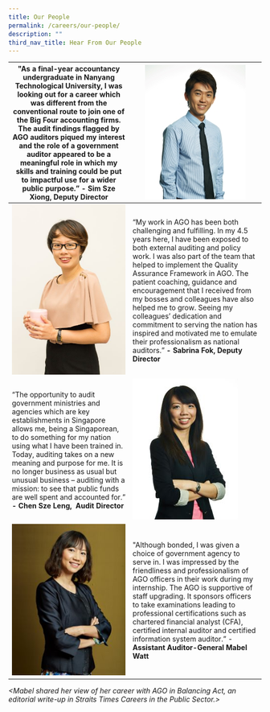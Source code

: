 ```yaml
---
title: Our People
permalink: /careers/our-people/
description: ""
third_nav_title: Hear From Our People
---
```

"As a final-year accountancy undergraduate in Nanyang Technological University, I was looking out for a career which was different from the conventional route to join one of the Big Four accounting firms. The audit findings flagged by AGO auditors piqued my interest and the role of a government auditor appeared to be a meaningful role in which my skills and training could be put to impactful use for a wider public purpose.” **- Sim Sze Xiong, Deputy Director**| ![](/images/Sim%20Sze%20Xiong%20(resized).jpg)
| -------- | --------
| ![](/images/Page%206_Sabrina%20Fok%20(resized).jpg)  |“My work in AGO has been both challenging and fulfilling. In my 4.5 years here, I have been exposed to both external auditing and policy work. I was also part of the team that helped to implement the Quality Assurance Framework in AGO. The patient coaching, guidance and encouragement that I received from my bosses and colleagues have also helped me to grow. Seeing my colleagues’ dedication and commitment to serving the nation has inspired and motivated me to emulate their professionalism as national auditors.” **- Sabrina Fok, Deputy Director**
|“The opportunity to audit government ministries and agencies which are key establishments in Singapore allows me, being a Singaporean, to do something for my nation using what I have been trained in. Today, auditing takes on a new meaning and purpose for me. It is no longer business as usual but unusual business – auditing with a mission: to see that public funds are well spent and accounted for.” **- Chen Sze Leng,  Audit Director** | ![](/images/Sze%20Leng%20(resized).jpg) | 
| ![](/images/Page%207%20(Scholars)_AAG%20Mabel%20(resized).jpg)  |"Although bonded, I was given a choice of government agency to serve in. I was impressed by the friendliness and professionalism of AGO officers in their work during my internship. The AGO is supportive of staff upgrading. It sponsors officers to take examinations leading to professional certifications such as chartered financial analyst (CFA), certified internal auditor and certified information system auditor.” - **Assistant Auditor-General Mabel Watt**

*<Mabel shared her view of her career with AGO in Balancing Act, an editorial write-up in Straits Times Careers in the Public Sector.>*
